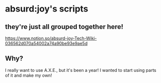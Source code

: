 ﻿# absurd:joy's scripts
## they're just all grouped together here!
https://www.notion.so/absurd-joy-Tech-Wiki-036562d070a54002a74a90be93e9ae5d

## Why?
I really want to use A.X.E., but it's been a year! I wanted to start using parts of it and make my own!
